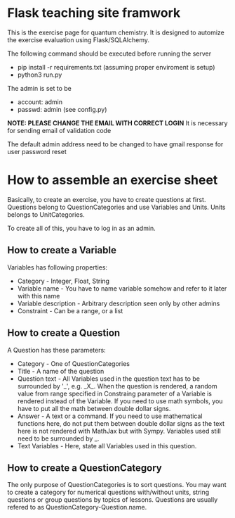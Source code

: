 Flask teaching site framwork
============================

This is the exercise page for quantum chemistry. 
It is designed to automize the exercise evaluation using Flask/SQLAlchemy.

The following command should be executed before running the server
* pip install -r requirements.txt (assuming proper enviroment is setup)
* python3 run.py

The admin is set to be 
* account: admin
* passwd: admin
(see config.py)

__NOTE: PLEASE CHANGE THE EMAIL WITH CORRECT LOGIN__
It is necessary for sending email of validation code

The default admin address need to be changed to have gmail response for user password reset

# How to assemble an exercise sheet

Basically, to create an exercise, you have to create questions at first.
Questions belong to QuestionCategories and use Variables and Units. 
Units belongs to UnitCategories.

To create all of this, you have to log in as an admin. 

## How to create a Variable

Variables has following properties:

- Category - Integer, Float, String
- Variable name - You have to name variable somehow and refer to it later with this name
- Variable description - Arbitrary description seen only by other admins
- Constraint - Can be a range, or a list

## How to create a Question

A Question has these parameters:

- Category - One of QuestionCategories
- Title - A name of the question
- Question text - All Variables used in the question text has to be surrounded by '\_', e.g. \_X\_. When the question is rendered, a random value from range specified in Constraing parameter of a Variable is rendered instead of the Variable. If you need to use math symbols, you have to put all the math between double dollar signs.
- Answer - A text or a command. If you need to use mathematical functions here, do not put them between double dollar signs as the text here is not rendered with MathJax but with Sympy. Variables used still need to be surrounded by \_.
- Text Variables - Here, state all Variables used in this question.

## How to create a QuestionCategory

The only purpose of QuestionCategories is to sort questions. 
You may want to create a category for numerical questions with/without units,
string questions or group questions by topics of lessons. 
Questions are usually refered to as QuestionCategory-Question.name.

